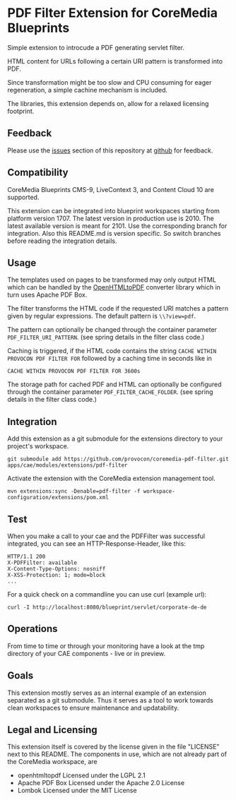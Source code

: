 # PDF Filter Extension for CoreMedia Blueprints

Simple extension to introcude a PDF generating servlet filter.

HTML content for URLs following a certain URI pattern is transformed into PDF.

Since transformation might be too slow and CPU consuming for eager 
regeneration, a simple cachine mechanism is included.

The libraries, this extension depends on, allow for a relaxed licensing
footprint.


## Feedback

Please use the [issues][issues] section of this repository at [github][github]
for feedback.


## Compatibility

CoreMedia Blueprints CMS-9, LiveContext 3, and Content Cloud 10 are supported.

This extension can be integrated into blueprint workspaces starting from
platform version 1707. The latest version in production use is 2010. The latest
available version is meant for 2101. Use the corresponding branch for
integration. Also this README.md is version specific. So switch branches before
reading the integration details.


## Usage

The templates used on pages to be transformed may only output HTML which can
be handled by the [OpenHTMLtoPDF][openhtmltopdf] converter library which in
turn uses Apache PDF Box.

The filter transforms the HTML code if the requested URI matches a pattern
given by regular expressions. The default pattern is `\\?view=pdf`.

The pattern can optionally be changed through the container parameter 
`PDF_FILTER_URI_PATTERN`. (see spring details in the filter class code.)

Caching is triggered, if the HTML code contains the string
`CACHE WITHIN PROVOCON PDF FILTER FOR` followed by a caching time in seconds
like in

```
CACHE WITHIN PROVOCON PDF FILTER FOR 3600s
```

The storage path for cached PDF and HTML can optionally be configured through
the container parameter `PDF_FILTER_CACHE_FOLDER`. (see spring details in the
filter class code.)

## Integration

Add this extension as a git submodule for the extensions directory to your
project's workspace.

```
git submodule add https://github.com/provocon/coremedia-pdf-filter.git apps/cae/modules/extensions/pdf-filter
```

Activate the extension with the CoreMedia extension management tool.

```
mvn extensions:sync -Denable=pdf-filter -f workspace-configuration/extensions/pom.xml
```


## Test

When you make a call to your cae and the PDFFilter was successful integrated,
you can see an HTTP-Response-Header, like this:

```
HTTP/1.1 200
X-PDFFilter: available
X-Content-Type-Options: nosniff
X-XSS-Protection: 1; mode=block
...
```

For a quick check on a commandline you can use curl (example url): 

```
curl -I http://localhost:8080/blueprint/servlet/corporate-de-de
```


## Operations

From time to time or through your monitoring have a look at the tmp directory
of your CAE components - live or in preview.


## Goals

This extension mostly serves as an internal example of an extension separated
as a git submodule. Thus it serves as a tool to work towards clean workspaces
to ensure maintenance and updatability.


## Legal and Licensing

This extension itself is covered by the license given in the file "LICENSE"
next to this README. The components in use, which are not already part of the
CoreMedia workspace, are

* openhtmltopdf Licensed under the LGPL 2.1
* Apache PDF Box Licensed under the Apache 2.0 License
* Lombok Licensed under the MIT License


[openhtmltopdf]: https://github.com/danfickle/openhtmltopdf
[issues]: https://github.com/provocon/coremedia-pdf-filter/issues
[github]: https://github.com/provocon/coremedia-pdf-filter
[gitlab]: https://gitlab.com/provocon/coremedia-pdf-filter
